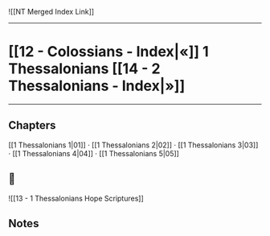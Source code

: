 ![[NT Merged Index Link]]

---
# [[12 - Colossians - Index|«]] 1 Thessalonians [[14 - 2 Thessalonians - Index|»]]

---

## Chapters
[[1 Thessalonians 1|01]] · [[1 Thessalonians 2|02]] · [[1 Thessalonians 3|03]] · [[1 Thessalonians 4|04]] · [[1 Thessalonians 5|05]] 

## 📖
![[13 - 1 Thessalonians Hope Scriptures]]


## Notes
